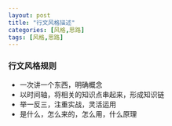 ```yaml
---
layout: post
title: "行文风格描述"
categories: [风格,思路]
tags: [风格,思路]
---
```




### 行文风格规则

+ 一次讲一个东西，明确概念
+ 以时间轴，将相关的知识点串起来，形成知识链
+ 举一反三，注重实战，灵活运用
+ 是什么，怎么来的，怎么用，什么原理